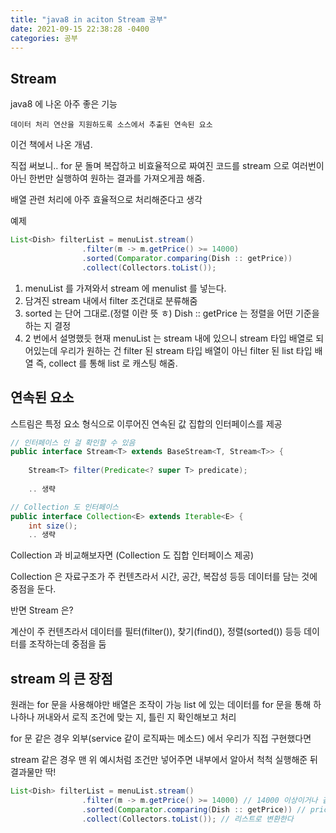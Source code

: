 ```yaml
---
title: "java8 in aciton Stream 공부"     
date: 2021-09-15 22:38:28 -0400
categories: 공부
---
```


## Stream

java8 에 나온 아주 좋은 기능

    데이터 처리 연산을 지원하도록 소스에서 추출된 연속된 요소

이건 책에서 나온 개념.

직접 써보니.. for 문 돌며 복잡하고 비효율적으로 짜여진 코드를
stream 으로 여러번이 아닌 한번만 실행하여 원하는 결과를 가져오게끔 해줌.

배열 관련 처리에 아주 효율적으로 처리해준다고 생각

예제
```java
List<Dish> filterList = menuList.stream()
                .filter(m -> m.getPrice() >= 14000)
                .sorted(Comparator.comparing(Dish :: getPrice))
                .collect(Collectors.toList());
```

1. menuList 를 가져와서 stream 에 menulist 를 넣는다.
2. 담겨진 stream 내에서 filter 조건대로 분류해줌
3. sorted 는 단어 그대로.(정렬 이란 뜻 ㅎ) Dish :: getPrice 는 정렬을 어떤 기준을 하는 지 결정   
4. 2 번에서 설명했듯 현재 menuList 는 stream 내에 있으니 stream 타입 배열로 되어있는데
우리가 원하는 건 filter 된 stream 타입 배열이 아닌 filter 된 list 타입 배열
   즉, collect 를 통해 list 로 캐스팅 해줌.
   

## 연속된 요소

스트림은 특정 요소 형식으로 이루어진 연속된 값 집합의 인터페이스를 제공

```java
// 인터페이스 인 걸 확인할 수 있음
public interface Stream<T> extends BaseStream<T, Stream<T>> {
    
    Stream<T> filter(Predicate<? super T> predicate);
    
    .. 생략
```
```java
// Collection 도 인터페이스
public interface Collection<E> extends Iterable<E> {
    int size();
    .. 생략
```
Collection 과 비교해보자면 (Collection 도 집합 인터페이스 제공)

Collection 은 자료구조가 주 컨텐츠라서 시간, 공간, 복잡성 등등 데이터를 담는 것에 중점을 둔다.

반면 Stream 은?

계산이 주 컨텐츠라서 데이터를 필터(filter()), 찾기(find()), 정렬(sorted()) 등등
데이터를 조작하는데 중점을 둠

## stream 의 큰 장점
원래는
for 문을 사용해야만 배열은 조작이 가능
list 에 있는 데이터를 for 문을 통해 하나하나 꺼내와서 로직 조건에 맞는 지, 틀린 지
확인해보고 처리

for 문 같은 경우 외부(service 같이 로직짜는 메소드) 에서 우리가 직접
구현했다면

stream 같은 경우 맨 위 예시처럼
조건만 넣어주면
내부에서 알아서 척척 실행해준 뒤 결과물만 딱!

```java
List<Dish> filterList = menuList.stream()
                .filter(m -> m.getPrice() >= 14000) // 14000 이상이거나 같은 애만 추리고
                .sorted(Comparator.comparing(Dish :: getPrice)) // price 기준으로 정렬하고
                .collect(Collectors.toList()); // 리스트로 변환한다
```

